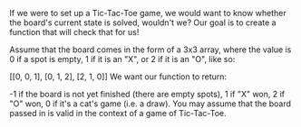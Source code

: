 If we were to set up a Tic-Tac-Toe game, we would want to know whether the board's current state is solved, wouldn't we? Our goal is to create a function that will check that for us!

Assume that the board comes in the form of a 3x3 array, where the value is 0 if a spot is empty, 1 if it is an "X", or 2 if it is an "O", like so:

[[0, 0, 1],
 [0, 1, 2],
 [2, 1, 0]]
We want our function to return:

-1 if the board is not yet finished (there are empty spots),
1 if "X" won,
2 if "O" won,
0 if it's a cat's game (i.e. a draw).
You may assume that the board passed in is valid in the context of a game of Tic-Tac-Toe.